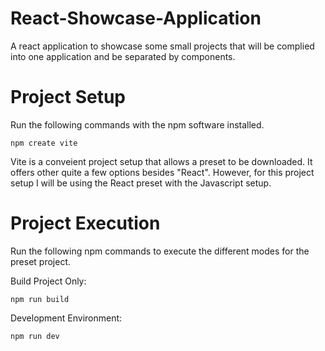 # React-Showcase-Application
A react application to showcase some small projects that will be complied into one application and be separated by components.

# Project Setup
Run the following commands with the npm software installed.
```
npm create vite
```
Vite is a conveient project setup that allows a preset to be downloaded. It offers other quite a few options besides "React".
However, for this project setup I will be using the React preset with the Javascript setup.

# Project Execution
Run the following npm commands to execute the different modes for the preset project.

Build Project Only:
```
npm run build
```

Development Environment:
```
npm run dev
```